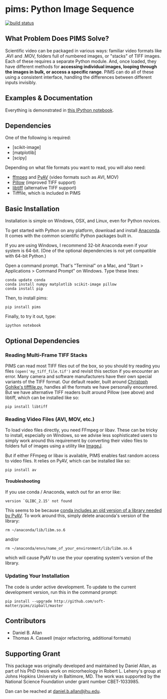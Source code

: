 pims: Python Image Sequence 
=========================

[![build status](https://travis-ci.org/soft-matter/pims.png?branch=master)](https://travis-ci.org/soft-matter/pims)

What Problem Does PIMS Solve?
-----------------------------

Scientific video can be packaged in various ways: familiar video formats like .AVI and .MOV, folders full of numbered images, or "stacks" of TIFF images. Each of these requires a separate Python module. And, once loaded, they have different methods for **accessing individual images, looping through the images in bulk, or access a specific range**. PIMS can do all of these using a consistent interface, handling the differences between different inputs invisibly.

Examples & Documentation
------------------------

Everything is demonstrated in [this IPython notebook](http://nbviewer.ipython.org/github/soft-matter/pims/blob/master/examples/loading%20video%20frames.ipynb).

Dependencies
------------

One of the following is required:

* [scikit-image]
* [matplotlib]
* [scipy]

Depending on what file formats you want to read, you will also need:

* [ffmpeg](https://www.ffmpeg.org/) and [PyAV](http://mikeboers.github.io/PyAV/) (video formats such as AVI, MOV)
* [Pillow](http://pillow.readthedocs.org/en/latest/) (improved TIFF support)
* [libtiff](https://code.google.com/p/pylibtiff/) (alternative TIFF support)
* Tifffile, which is included in PIMS

Basic Installation
------------------

Installation is simple on Windows, OSX, and Linux, even for Python novices.

To get started with Python on any platform, download and install
[Anaconda](https://store.continuum.io/cshop/anaconda/). It comes with the
common scientific Python packages built in.

If you are using Windows, I recommend 32-bit Anaconda even if your system is 64-bit. 
(One of the optional dependencies is not yet compatible with 64-bit Python.)

Open a command prompt. That's "Terminal" on a Mac, and 
"Start > Applications > Command Prompt" on Windows. Type these
lines:

    conda update conda
    conda install numpy matplotlib scikit-image pillow
    conda install pip

Then, to install pims:

    pip install pims

Finally, to try it out, type:

    ipython notebook

Optional Dependencies
---------------------

### Reading Multi-Frame TIFF Stacks

PIMS can read most TIFF files out of the box, so you should try reading
you files `(open('my_tiff_file.tif')` and revisit this section if you
encounter an error. Many camera and software manufacturers have their
own special variants of the TIFF format. Our default reader, built around
[Christoph Gohlke's tifffile.py](http://www.lfd.uci.edu/~gohlke/code/tifffile.py.html), handles all the formats we have personally enountered. But we have
alternative TIFF readers built around 
Pillow (see above) and libtiff, which can be installed like so:

    pip install libtiff

### Reading Video Files (AVI, MOV, etc.)

To load video files directly, you need FFmpeg or libav. These can be tricky to
install, especially on Windows, so we advise less sophisticated users to simply
work around this requirement by converting their video files to folders full of
images using a utility like [ImageJ](http://rsb.info.nih.gov/ij/).

But if either FFmpeg or libav is available, PIMS enables fast random access to
video files. It relies on PyAV, which can be installed like so:

    pip install av

#### Troubleshooting

If you use conda / Anaconda, watch out for an error like:

    version `GLIBC_2.15' not found

This seems to be because [conda includes an old version of a library needed by
PyAV](github.com/ContinuumIO/anaconda-issues/issues/182). To work around this,
simply delete anaconda's version of the library:

    rm ~/anaconda/lib/libm.so.6

and/or

    rm ~/anaconda/envs/name_of_your_environment/lib/libm.so.6

which will cause PyAV to use the your operating system's version of the
library.

### Updating Your Installation

The code is under active development. To update to the current development
version, run this in the command prompt:

    pip install --upgrade http://github.com/soft-matter/pims/zipball/master

Contributors
------------
* Daniel B. Allan
* Thomas A. Caswell (major refactoring, additional formats)

Supporting Grant
----------------
This package was originally developed and maintained by Daniel Allan, as part 
of his
PhD thesis work on microrheology in Robert L. Leheny's group at Johns Hopkins
University in Baltimore, MD. The work was supported by the National Science Foundation under grant number CBET-1033985.

Dan can be reached at daniel.b.allan@jhu.edu.
